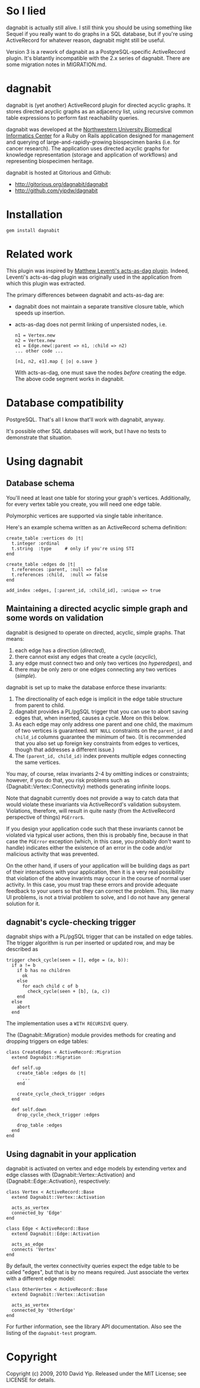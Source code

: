 So I lied
=========

dagnabit is actually still alive.  I still think you should be using something
like Sequel if you really want to do graphs in a SQL database, but if you're
using ActiveRecord for whatever reason, dagnabit might still be useful.

Version 3 is a rework of dagnabit as a PostgreSQL-specific ActiveRecord plugin.
It's blatantly incompatible with the 2.x series of dagnabit.  There are some
migration notes in MIGRATION.md.

dagnabit
========

dagnabit is (yet another) ActiveRecord plugin for directed acyclic graphs.  It
stores directed acyclic graphs as an adjacency list, using recursive common
table expressions to perform fast reachability queries.

dagnabit was developed at the [Northwestern University Biomedical Informatics
Center](http://www.nucats.northwestern.edu/centers/nubic/index.html) for a Ruby
on Rails application designed for management and querying of
large-and-rapidly-growing biospecimen banks (i.e. for cancer research).  The
application uses directed acyclic graphs for knowledge representation (storage
and application of workflows) and representing biospecimen heritage.

dagnabit is hosted at Gitorious and Github:

* <http://gitorious.org/dagnabit/dagnabit>
* <http://github.com/yipdw/dagnabit>

Installation
============

    gem install dagnabit

Related work
============

This plugin was inspired by [Matthew Leventi's acts-as-dag
plugin](http://github.com/mleventi/acts-as-dag/tree/master).  Indeed, Leventi's
acts-as-dag plugin was originally used in the application from which this plugin
was extracted.

The primary differences between dagnabit and acts-as-dag are:

* dagnabit does not maintain a separate transitive closure table, which speeds
  up insertion.

* acts-as-dag does not permit linking of unpersisted nodes, i.e.

      n1 = Vertex.new
      n2 = Vertex.new
      e1 = Edge.new(:parent => n1, :child => n2)
      ... other code ...

      [n1, n2, e1].map { |o| o.save }

  With acts-as-dag, one must save the nodes _before_ creating the edge.
  The above code segment works in dagnabit.

Database compatibility
======================

PostgreSQL.  That's all I know that'll work with dagnabit, anyway.

It's possible other SQL databases will work, but I have no tests to demonstrate
that situation.

Using dagnabit
==============

Database schema
---------------

You'll need at least one table for storing your graph's vertices.  Additionally,
for every vertex table you create, you will need one edge table.

Polymorphic vertices are supported via single table inheritance.

Here's an example schema written as an ActiveRecord schema definition:

    create_table :vertices do |t|
      t.integer :ordinal
      t.string  :type     # only if you're using STI
    end

    create_table :edges do |t|
      t.references :parent, :null => false
      t.references :child,  :null => false
    end

    add_index :edges, [:parent_id, :child_id], :unique => true

Maintaining a directed acyclic simple graph and some words on validation
------------------------------------------------------------------------

dagnabit is designed to operate on directed, acyclic, simple graphs.  That means:

1. each edge has a direction (_directed_),
2. there cannot exist any edges that create a cycle (_acyclic_),
3. any edge must connect two and only two vertices (no _hyperedges_), and
4. there may be only zero or one edges connecting any two vertices (_simple_).

dagnabit is set up to make the database enforce these invariants:

1. The directionality of each edge is implicit in the edge table structure from
   parent to child.
2. dagnabit provides a PL/pgSQL trigger that you can use to abort saving edges
   that, when inserted, causes a cycle.  More on this below.
3. As each edge may only address one parent and one child, the maximum of two
   vertices is guaranteed.  `NOT NULL` constraints on the `parent_id` and
   `child_id` columns guarantee the minimum of two.  (It is recommended that you
   also set up foreign key constraints from edges to vertices, though that
   addresses a different issue.)
4. The `(parent_id, child_id)` index prevents multiple edges connecting the same
   vertices.

You may, of course, relax invariants 2-4 by omitting indices or constraints;
however, if you do that, you risk problems such as
{Dagnabit::Vertex::Connectivity} methods generating infinite loops.

Note that dagnabit currently does not provide a way to catch data that would
violate these invariants via ActiveRecord's validation subsystem.  Violations,
therefore, will result in quite nasty (from the ActiveRecord perspective of
things) `PGError`s.

If you design your application code such that these invariants cannot be
violated via typical user actions, then this is probably fine, because in that
case the `PGError` exception (which, in this case, you probably don't want to
handle) indicates either the existence of an error in the code and/or malicious
activity that was prevented.

On the other hand, if users of your application will be building dags as part of
their interactions with your application, then it is a very real possibility
that violation of the above invarints may occur in the course of normal user
activity.  In this case, you must trap these errors and provide adequate
feedback to your users so that they can correct the problem.  This, like many UI
problems, is not a trivial problem to solve, and I do not have any general
solution for it.

dagnabit's cycle-checking trigger
---------------------------------

dagnabit ships with a PL/pgSQL trigger that can be installed on edge tables.
The trigger algorithm is run per inserted or updated row, and may be described
as

    trigger check_cycle(seen = [], edge = (a, b)):
      if a != b
        if b has no children
          ok
        else
          for each child c of b
            check_cycle(seen + [b], (a, c))
        end
      else
        abort
      end

The implementation uses a `WITH RECURSIVE` query.

The {Dagnabit::Migration} module provides methods for creating and dropping
triggers on edge tables:

    class CreateEdges < ActiveRecord::Migration
      extend Dagnabit::Migration

      def self.up
        create_table :edges do |t|
          ...
        end

        create_cycle_check_trigger :edges
      end

      def self.down
        drop_cycle_check_trigger :edges

        drop_table :edges
      end
    end

Using dagnabit in your application
----------------------------------

dagnabit is activated on vertex and edge models by extending vertex and edge
classes with {Dagnabit::Vertex::Activation} and {Dagnabit::Edge::Activation},
respectively:

    class Vertex < ActiveRecord::Base
      extend Dagnabit::Vertex::Activation

      acts_as_vertex
      connected_by 'Edge'
    end

    class Edge < ActiveRecord::Base
      extend Dagnabit::Edge::Activation

      acts_as_edge
      connects 'Vertex'
    end

By default, the vertex connectivity queries expect the edge table to be called
"edges", but that is by no means required.  Just associate the vertex with a
different edge model:

    class OtherVertex < ActiveRecord::Base
      extend Dagnabit::Vertex::Activation

      acts_as_vertex
      connected_by 'OtherEdge'
    end

For further information, see the library API documentation.  Also see the
listing of the `dagnabit-test` program.

Copyright
=========

Copyright (c) 2009, 2010 David Yip.  Released under the MIT License; see
LICENSE for details.
